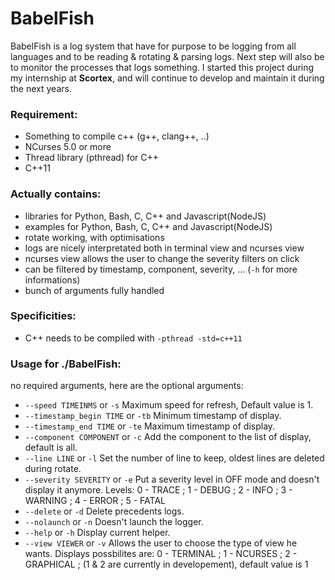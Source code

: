 # BabelFish
BabelFish is a log system that have for purpose to be logging from all languages and to be reading &amp; rotating &amp; parsing logs. Next step will also be to monitor the processes that logs something. I started this project during my internship at **Scortex**, and will continue to develop and maintain it during the next years.

### Requirement:
- Something to compile c++ (g++, clang++, ..)
- NCurses 5.0 or more
- Thread library (pthread) for C++
- C++11

### Actually contains:
- libraries for Python, Bash, C, C++ and Javascript(NodeJS)
- examples for Python, Bash, C, C++ and Javascript(NodeJS)
- rotate working, with optimisations
- logs are nicely interpretated both in terminal view and ncurses view
- ncurses view allows the user to change the severity filters on click
- can be filtered by timestamp, component, severity, ... (`-h` for more informations)
- bunch of arguments fully handled

### Specificities:
- C++ needs to be compiled with `-pthread -std=c++11`

### Usage for ./BabelFish:
no required arguments, here are the optional arguments:
- `--speed TIMEINMS` or `-s` Maximum speed for refresh, Default value is 1.
- `--timestamp_begin TIME` or `-tb` Minimum timestamp of display.
- `--timestamp_end TIME` or `-te` Maximum timestamp of display.
- `--component COMPONENT` or `-c` Add the component to the list of display, default is all.
- `--line LINE` or `-l` Set the number of line to keep, oldest lines are deleted during rotate.
- `--severity SEVERITY` or `-e` Put a severity level in OFF mode and doesn't display it anymore.
Levels: 0 - TRACE ; 1 - DEBUG ; 2 - INFO ; 3 - WARNING ; 4 - ERROR ; 5 - FATAL
- `--delete` or `-d` Delete precedents logs.
- `--nolaunch` or `-n` Doesn't launch the logger.
- `--help` or `-h` Display current helper.
- `--view VIEWER` or `-v` Allows the user to choose the type of view he wants.
Displays possbilites are: 0 - TERMINAL ; 1 - NCURSES ; 2 - GRAPHICAL ; (1 & 2 are currently in developement), default value is 1
